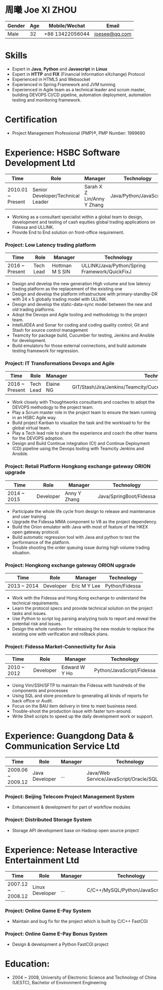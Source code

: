 # 周曦 Joe XI ZHOU
|Gender|Age|Mobile/Wechat|Email|
|------|---|------|-----|
|Male|32|+86 13422056044|joesee@qq.com|

# Skills
* Expert in **Java**, **Python** and **Javascript** in **Linux**
* Expert in **HTTP** and **FIX** (Financial Information eXchange) Protocol
* Experienced in HTML5 and Websocket
* Experienced in Spring Framework and JVM tunning
* Experienced in Agile team as a technical leader and scrum master, building DEVOPS CI/CD pipeline, automation deployment, automation testing and monitoring framework.

# Certification
* Project Management Professional (PMP)®, PMP Number: 1999690

# Experience: HSBC Software Development Ltd
|Time|Role|Manager|Technology|
|----|----|-------|----------|
|2010.01 ~ Present|Senior Developer/Technical Leader|Sarah X Z Lin/Anny Y Zhang|Java/Python/JavaScript|

* Working as a consultant specialist within a global team to design, development and testing of cash equities global trading applications on Fidessa and ULLINK. 
* Provide End to End solution on front-office requirement.

### Project: Low Latency trading platform
|Time|Role|Manager|Technology|
|----|----|-------|----------|
|2016 ~ Present|Tech Lead|Hottman M S SIN|ULLINK/Java/Python/Spring Framework/QuickFixJ|

* Design and develop the new generation High volume and low latency trading platform as the replacement of the existing one
* Design and develop the platform infrastructure with primary-standby-DR with 24 x 5 globally trading model with ULLINK.
* Design and develop the static-data-sync model between the new and old trading platforms.
* Adopt the Devops and Agile tooling and methodology to the project team.
* IntelliJIDEA and Sonar for coding and coding quality control; Git and Stash for source control management
* Teamcity for package build, Cucumber for testing, Jenkins and Ansible for development.
* Build emulators for those external connections, and build automate testing framework for regression.

### Project: IT Transformations Devops and Agile
|Time|Role|Manager|Technology|
|----|----|-------|----------|
|2016 ~ Present|Tech Lead|Elaine NG|GIT/Stash/Jira/Jenkins/Teamcity/Cucumber/Ansible/IntelliJIDEA/Sonarqube|

* Work closely with Thoughtworks consultants and coaches to adopt the DEVOPS methodogy to the project team.
* Play a Scrum master role in the project team to ensure the team running in an HSBC Agile way.
* Build project Kanban to visualize the task and the workload to for the global virtual team.
* Play a Tech lead role to share the experience and coach the other teams for the DEVOPS adoption.
* Design and Build Continue integration (CI) and Continue Deployment (CD) pipeline using the Devops tooling with Teamcity Jenkins and Ansible.

### Project: Retail Platform Hongkong exchange gateway ORION upgrade
|Time|Role|Manager|Technology|
|----|----|-------|----------|
|2014 ~ 2015|Developer|Anny Y Zhang|Java/SpringBoot/Fidessa|

* Participate the whole life cycle from design to release and maintenance and user training
* Upgrade the Fidessa MMA component to V8 as the project dependency.
* Build the Orion emulator with Java with most of feature of the HKEX open gateway protocol.
* Build automatic regression tool with Java and python to test the performance of the platform.
* Trouble shooting the order queuing issue during high volume trading situation. 

### Project: Hongkong exchange gateway ORION upgrade
|Time|Role|Manager|Technology|
|----|----|-------|----------|
|2013 ~ 2014|Developer|Eric M Y Lee|Python/Fidessa|

* Work with the Fidessa and Hong Kong exchange to understand the technical requirements.
* Learn the protocol specs and provide technical solution on the project tasks and issues.
* Use Python to script log parsing analyzing tools to report and reveal the potential risk and issues.
* Design the whole rundown for releasing the new module to replace the existing one with verification and rollback plans.

### Project: Fidessa Market-Connectivity for Asia
|Time|Role|Manager|Technology|
|----|----|-------|----------|
|2010 ~ 2012|Developer|Edward W Y Ho|Python/JavaScript/Fidessa|

* Using Vim/SSH/SFTP to maintain the Fidessa with hundreds of the components and processes
* Using SQL and store procedure to generating all kinds of reports for back office or Audit. 
* Focus on the BAU item delivery in time to meet business need.
* Trouble-shoot the production issue with faster turn-around.
* Write Shell scripts to speed up the daily development work or support.

# Experience: Guangdong Data & Communication Service Ltd
|Time|Role|Manager|Technology|
|----|----|-------|----------|
|2009.06 ~ 2009.12|Java Developer|...|Java/Web Service/JavaScript/Oracle/SQLServer|

### Project: Beijing Telecom Project Management System
* Enhancement & development for part of workflow modules

### Project: Distributed Storage System
* Storage API development base on Hadoop open source project

# Experience: Netease Interactive Entertainment Ltd
|Time|Role|Manager|Technology|
|----|----|-------|----------|
|2007.12 ~ 2008.12|Linux Developer|...|C/C++/MySQL/Python/JavaScript/PHP|

### Project: Online Game E-Pay System
* Maintain and bug fix for the project which is built by C/C++ FastCGI

### Project: Online Game E-Pay Bonus System
* Design & development a Python FastCGI project

# Education:
* 2004 ~ 2008, University of Electronic Science and Technology of China (UESTC), Bachelor of Environment Engineering

